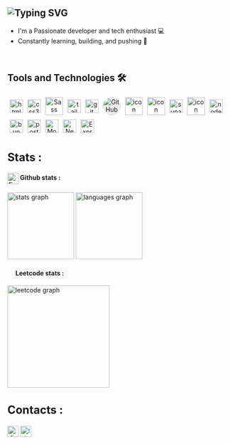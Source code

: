 <h2 align="left">
  <img
    src="https://readme-typing-svg.herokuapp.com?font=Pacifico&color=%ffffff&size=48&center=true&vCenter=true&width=1200&height=100&lines=Welcome!+I'm+excited+to+have+you+here."
    alt="Typing SVG"
    style="display: inline-block"
  />
</h2>

- I'm a Passionate developer and tech enthusiast 💻
- Constantly learning, building, and pushing 🙂

<br>

## Tools and Technologies 🛠

<div style="display: flex; flex-wrap: wrap; justify-content: start; align-items: center; ">
<span style="display: inline-block; text-align: center; margin: 5px;">
  <img
    src="https://cdn.jsdelivr.net/gh/devicons/devicon/icons/html5/html5-original.svg"
    height="30"
    width="30"
    alt="html5 logo"
  />
</span>
<span style="display: inline-block; text-align: center; margin: 5px;">
  <img
    src="https://cdn.jsdelivr.net/gh/devicons/devicon/icons/css3/css3-original.svg"
    height="30"
    width="30"
    alt="css3 logo"
  />
</span>
<span style="display: inline-block; text-align: center; margin: 5px;">
  <img
    src="https://techstack-generator.vercel.app/sass-icon.svg"
    width="40"
    height="40"
    alt="Sass"
  />
</span>
<span style="display: inline-block; text-align: center; margin: 5px;">
  <img
    src="https://skillicons.dev/icons?i=tailwind"
    width="30"
    height="30"
    alt="tailwind"
  />
</span>
<span style="display: inline-block; text-align: center; margin: 5px;">
  <img
    src="https://skillicons.dev/icons?i=git"
    height="30"
    width="30"
    alt="git logo"
  />
</span>
<span style="display: inline-block; text-align: center; margin: 5px;">
  <img
    style="background-color: rgba(100, 100, 100, 0.1);border-radius: 150px; "
    src="https://techstack-generator.vercel.app/github-icon.svg"
    width="40"
    height="40"
    alt="GitHub"
  />
</span>
<span style="display: inline-block; text-align: center; margin: 5px;">
  <img
  src="https://techstack-generator.vercel.app/js-icon.svg" 
  alt="icon" 
  width="40" 
  height="40" 
  />
</span>
<span style="display: inline-block; text-align: center; margin: 5px;">
  <img
    src="https://techstack-generator.vercel.app/react-icon.svg"
    alt="icon"
    width="40"
    height="40"
  />
</span>
<span style="display: inline-block; text-align: center; margin: 5px;">
  <img
    src="https://skillicons.dev/icons?i=supabase"
    height="30"
    width="30"
    alt="supabase logo"
  />
</span>
<span style="display: inline-block; text-align: center; margin: 5px;">
  <img
    src="https://techstack-generator.vercel.app/ts-icon.svg"
    alt="icon"
    width="40"
    height="40"
  />
</span>
<span style="display: inline-block; text-align: center; margin: 5px;">
  <img
    src="https://skillicons.dev/icons?i=nodejs"
    height="30"
    width="30"
    alt="nodejs logo"
  />
</span>
<span style="display: inline-block; text-align: center; margin: 5px;">
  <img
    src="https://skillicons.dev/icons?i=bun"
    height="30"
    width="30"
    alt="bun logo"
  />
</span>
<span style="display: inline-block; text-align: center; margin: 5px;">
  <img
    src="https://skillicons.dev/icons?i=postman"
    height="30"
    width="30"
    alt="postman logo"
  />
</span>
<span style="display: inline-block; text-align: center; margin: 5px;">
  <img
    src="https://skillicons.dev/icons?i=mongodb"
    width="30"
    height="30"
    alt="MongoDB"
  />
</span>
<span style="display: inline-block; text-align: center; margin: 5px;">
  <img
    src="https://skillicons.dev/icons?i=nextjs"
    width="30"
    height="30"
    alt="NextJS"
  />
</span>
<span style="display: inline-block; text-align: center; margin: 5px;">
  <img
    src="https://skillicons.dev/icons?i=expressjs"
    width="30"
    height="30"
    alt="Express js"
  />
</span>
</div>

<div><img width="1" alt="" /></div>
<div><img width="1" alt="" /></div>

<h2 style="font-size: 25px"><strong>Stats :</strong></h2>

<div align="left">
  <div>
    <h4>
      <img
        src="https://skillicons.dev/icons?i=github"
        height="25"
        alt="figma logo"
        align="center"
      />
      <strong> Github stats : </strong>
    </h4>
    <img
      src="https://github-readme-stats-theta-dun-69.vercel.app/api?username=mhl5&show_icons=true&include_all_commits=true&count_private=true&theme=nord&locale=en&border_color=434C5E"
      height="150"
      alt="stats graph"
    />
    <img
      src="https://github-readme-stats.vercel.app/api/top-langs?username=mhl5&locale=en&hide_title=false&layout=compact&card_width=320&langs_count=5&theme=nord&hide_border=false&include_all_commits=true&count_private=true&border_color=434C5E"
      height="150"
      alt="languages graph"
    />
  </div>
  <div>
    <h4>
      <img
        src="https://upload.wikimedia.org/wikipedia/commons/thumb/a/ab/LeetCode_logo_white_no_text.svg/94px-LeetCode_logo_white_no_text.svg.png?20200120234911"
        width="15"
        align="center"
      />
      <strong> Leetcode stats : </strong>
    </h4>
    <img
      src="https://leetcard.jacoblin.cool/sapumr?ext=heatmap&theme=nord&border=1"
      alt="leetcode graph"
      height="230"
    />
  </div>
</div>

<div><img width="1" alt="" /></div>

<div><img width="1" alt="" /></div>
<div><img width="1" alt="" /></div>

<h2 style="font-size: 25px"><strong>Contacts :</strong></h2>

[<img
  src="https://www.svgrepo.com/show/331368/discord-v2.svg"
  height="25"
  alt="discord link"
/>](https://discord.com/users/649998586154844160) [<img
  style="color: #26a5e4"
  src="https://www.svgrepo.com/show/452115/telegram.svg"
  alt="telegram link"
  height="25"
/>](https://t.me/mhl_5)
